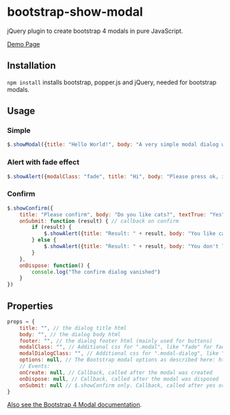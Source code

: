 # bootstrap-show-modal

jQuery plugin to create bootstrap 4 modals in pure JavaScript.

[Demo Page](https://shaack.com/projekte/bootstrap-show-modal)

## Installation

`npm install` installs bootstrap, popper.js and jQuery, needed for bootstrap modals.

## Usage

### Simple
```javascript
$.showModal({title: "Hello World!", body: "A very simple modal dialog without buttons."})
```

### Alert with fade effect
```javascript
$.showAlert({modalClass: "fade", title: "Hi", body: "Please press ok, if you like or dislike cookies."})
```

### Confirm
```javascript
$.showConfirm({
    title: "Please confirm", body: "Do you like cats?", textTrue: "Yes", textFalse: "No",
    onSubmit: function (result) { // callback on confirm
        if (result) {
            $.showAlert({title: "Result: " + result, body: "You like cats."})
        } else {
            $.showAlert({title: "Result: " + result, body: "You don't like cats."})
        }
    },
    onDispose: function() {
        console.log("The confirm dialog vanished")
    }
})
```

## Properties

```javascript
props = {
    title: "", // the dialog title html
    body: "", // the dialog body html
    footer: "", // the dialog footer html (mainly used for buttons)
    modalClass: "", // Additional css for ".modal", like "fade" for fade effect
    modalDialogClass: "", // Additional css for ".modal-dialog", like "modal-lg" or "modal-sm" for sizing
    options: null, // The Bootstrap modal options as described here: https://getbootstrap.com/docs/4.0/components/modal/#options
    // Events:
    onCreate: null, // Callback, called after the modal was created
    onDispose: null, // Callback, called after the modal was disposed
    onSubmit: null // $.showConfirm only. Callback, called after yes or no was pressed
}
```

[Also see the Bootstrap 4 Modal documentation](https://getbootstrap.com/docs/4.0/components/modal/). 


